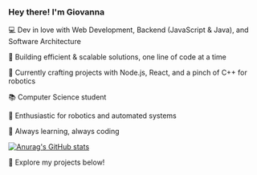 ### Hey there! I'm Giovanna 

💻 Dev in love with Web Development, Backend (JavaScript & Java), and Software Architecture

🚀 Building efficient & scalable solutions, one line of code at a time

🔧 Currently crafting projects with Node.js, React, and a pinch of C++ for robotics

📚 Computer Science student 

🤖 Enthusiastic for robotics and automated systems

🎯 Always learning, always coding

[![Anurag's GitHub stats](https://github-readme-stats.vercel.app/api?username=giovanna-cambraia)](https://github.com/giovanna-cambraia/github-readme-stats)


🐙 Explore my projects below!
